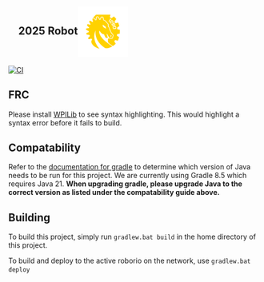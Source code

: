 <h2> <img src="https://www.firstinspires.org/sites/default/files/2024-banner/frc_reefscape.gif" width=70 style="vertical-align: middle; margin-right: 20px" alt="">2025 Robot<img src="https://raw.githubusercontent.com/Team-1280/identity/refs/heads/main/assets/img/unsorted/Team_1280_Robotics_Logo_WIP_Master_Final.png" width=100 style="vertical-align: middle" alt=""> </h2>

[![CI](https://github.com/Team-1280/Reefscape-2025/actions/workflows/build.yml/badge.svg)](https://github.com/Team-1280/Reefscape-2025/actions/workflows/build.yml)

## FRC
Please install [WPILib](https://docs.wpilib.org/en/stable/docs/zero-to-robot/step-2/wpilib-setup.html) to see syntax highlighting. This would highlight a syntax error before it fails to build. 

## Compatability
Refer to the [documentation for gradle](https://docs.gradle.org/current/userguide/compatibility.html) to determine which version of Java needs to be run for this project. We are currently using Gradle 8.5 which requires Java 21.
**When upgrading gradle, please upgrade Java to the correct version as listed under the compatability guide above.**

## Building

To build this project, simply run `gradlew.bat build` in the home directory of this project.

To build and deploy to the active roborio on the network, use `gradlew.bat deploy`
